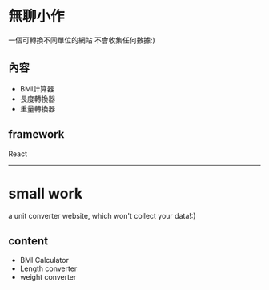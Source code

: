 # 無聊小作
一個可轉換不同單位的網站
不會收集任何數據:)

## 內容
 - BMI計算器
 - 長度轉換器
 - 重量轉換器

## framework
React

---

# small work
a unit converter website, which won't collect your data!:)

## content
 - BMI Calculator
 - Length converter
 - weight converter